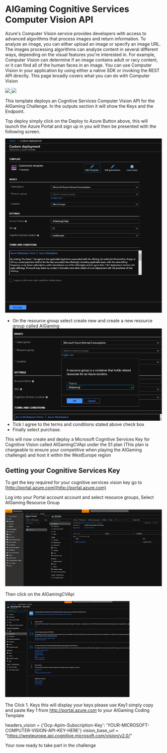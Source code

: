 # AIGaming Cognitive Services Computer Vision API

Azure's Computer Vision service provides developers with access to advanced algorithms that process images and return information. To analyze an image, you can either upload an image or specify an image URL. The images processing algorithms can analyze content in several different ways, depending on the visual features you're interested in. For example, Computer Vision can determine if an image contains adult or racy content, or it can find all of the human faces in an image.
You can use Computer Vision in your application by using either a native SDK or invoking the REST API directly. This page broadly covers what you can do with Computer Vision

<a href="https://portal.azure.com/#create/Microsoft.Template/uri/https%3A%2F%2Fraw.githubusercontent.com%2Fleestott%2FAigaming%2Fmaster%2Fazuredeploy.json" target="_blank">
<img src="https://github.com/leestott/Aigaming/blob/master/Images/deploytoazure.png"/>
</a>
<a href="http://armviz.io/#/?load=https%3A%2F%2Fraw.githubusercontent.com%2Fleestott%2FAigaming%2Fmaster%2Fazuredeploy.json" target="_blank">
<img src="https://github.com/leestott/Aigaming/blob/master/Images/visualizebutton.png"/>
</a>

This template deploys an Cognitive Services Computer Vision API for the AIGaming Challenge.
In the outputs section it will show the Keys and the Endpoint.

Top deploy simply click on the Deploy to Azure Button above, this will launch the Azure Portal and sign up in you will then be presented with the following screen.

![AzureDeploy](/Images/Deploy.PNG)

* On the resource group select create new and create a new resource group called AIGaming
![ResourceGroupName](/Images/Aigaming.PNG)
* Tick I agree to the terms and conditions stated above check box
* Finally select purchase.

This will now create and deploy a Microsoft Cognitive Services Key for Cognitive Vision called AIGamingCVApi under the S1 plan (This plan is chargeable to ensure your competitive when playing the AIGaming challenge) and host it within the WestEurope region

## Getting your Cognitive Services Key

To get the key required for your cognitive services vision key go to [http://portal.azure.com](http://portal.azure.com)

Log into your Portal account account and select resource groups, Select AIGaming Resource Group 

![ResourceGroups](/Images/Cognitive.PNG)

Then click on the AIGamingCVApi

![CognitiveKey](/images/CognitiveKey.PNG)

The Click 1. Keys this will display your keys please use Key1 simply copy and paste Key 1 from http://portal.azure.com to your AIGaming Coding Template

headers_vision = {'Ocp-Apim-Subscription-Key': 'YOUR-MICROSOFT-COMPUTER-VISION-API-KEY-HERE'}
vision_base_url = "https://westeurope.api.cognitive.microsoft.com/vision/v2.0/"

Your now ready to take part in the challenge